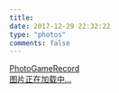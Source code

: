 ```yaml
---
title:
date: 2017-12-29 22:32:22
type: "photos"
comments: false
---
```

<link rel="stylesheet" href="./ins.css">
<link rel="stylesheet" href="./photoswipe.css">
<link rel="stylesheet" href="./default-skin/default-skin.css">
<div class="photos-btn-wrap">
  <a class="photos-btn active" id="photoA" href="javascript:void(0)" onclick="setActive('photo')" target="_blank" rel="external" style="border-bottom:1px #999">Photo</a><a class="photos-btn" id="gameA" target="_blank" href="javascript:void(0)" onclick="setActive('game')" rel="external" style="border-bottom:1px #999">GameRecord</a>
</div>
<div class="instagram itemscope" id="photoD">
  <a href="http://blog.yanss.top" target="_blank" class="open-ins">图片正在加载中…</a>
</div>

<div class="instagram itemscope" id="gameD" style="display: none;">
  <a href="http://blog.yanss.top" target="_blank" class="open-ins">图片正在加载中…</a>
</div>

<script>
(function() {
var loadScript = function(path) {
var $script = document.createElement('script')
document.getElementsByTagName('body')[0].appendChild($script)
$script.setAttribute('src', path)
}
setTimeout(function() {
loadScript('./ins.js')
}, 0)
})()
</script>
<script type="text/javascript" src="./toggle.js"></script>